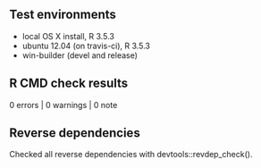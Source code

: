 ## Test environments
* local OS X install, R 3.5.3
* ubuntu 12.04 (on travis-ci), R 3.5.3
* win-builder (devel and release)

## R CMD check results

0 errors | 0 warnings | 0 note

## Reverse dependencies

Checked all reverse dependencies with devtools::revdep_check().
